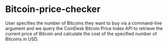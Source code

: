# Bitcoin-price-checker
User specifies the number of Bitcoins they want to buy via a command-line argument and we query the CoinDesk Bitcoin Price Index API to retrieve the current price of Bitcoin and calculate the cost of the specified number of Bitcoins in USD.
